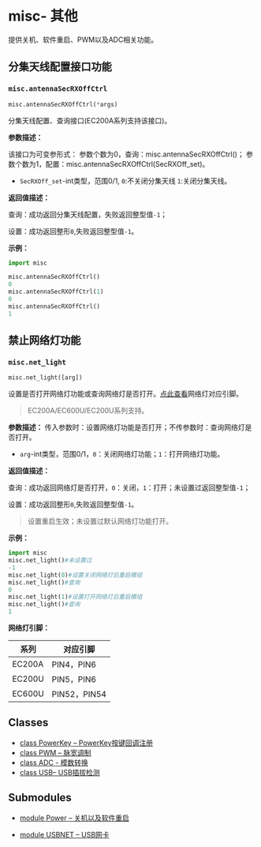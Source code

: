 # misc- 其他

 提供关机、软件重启、PWM以及ADC相关功能。

## 分集天线配置接口功能

### `misc.antennaSecRXOffCtrl`

```python
misc.antennaSecRXOffCtrl(*args)
```

分集天线配置、查询接口(EC200A系列支持该接口)。

**参数描述：**

该接口为可变参形式：
  参数个数为0，查询：misc.antennaSecRXOffCtrl()；
  参数个数为1，配置：misc.antennaSecRXOffCtrl(SecRXOff_set)。

- `SecRXOff_set`-int类型，范围0/1, `0`:不关闭分集天线 `1`:关闭分集天线。

**返回值描述：**

查询：成功返回分集天线配置，失败返回整型值`-1`；

设置：成功返回整形`0`,失败返回整型值`-1`。

**示例：**

```python
import misc

misc.antennaSecRXOffCtrl()
0
misc.antennaSecRXOffCtrl(1)
0
misc.antennaSecRXOffCtrl()
1
```

## 禁止网络灯功能

### `misc.net_light`

```python
misc.net_light([arg])
```

设置是否打开网络灯功能或查询网络灯是否打开。<a href="#label_pwmmap">点此查看</a>网络灯对应引脚。

> EC200A/EC600U/EC200U系列支持。

**参数描述：**
  传入参数时：设置网络灯功能是否打开；不传参数时：查询网络灯是否打开。

- `arg`-int类型，范围0/1，`0`：关闭网络灯功能；`1`：打开网络灯功能。

**返回值描述：**

查询：成功返回网络灯是否打开，`0`：关闭，`1`：打开；未设置过返回整型值`-1`；

设置：成功返回整形`0`,失败返回整型值`-1`。

> 设置重启生效；未设置过默认网络灯功能打开。

**示例：**

```python
import misc
misc.net_light()#未设置过
-1
misc.net_light(0)#设置关闭网络灯后重启模组
misc.net_light()#查询
0
misc.net_light(1)#设置打开网络灯后重启模组
misc.net_light()#查询
1
```

<span id="label_pwmmap">**网络灯引脚：**</span>

| 系列   | 对应引脚     |
| ------ | ------------ |
| EC200A | PIN4，PIN6   |
| EC200U | PIN5，PIN6   |
| EC600U | PIN52，PIN54 |

## Classes

- [class PowerKey – PowerKey按键回调注册](./misc.PowerKey.md)
- [class PWM – 脉宽调制](./misc.PWM.md)
- [class ADC - 模数转换](./misc.ADC.md)
- [class USB– USB插拔检测](./misc.USB.md)

## Submodules

- [module Power – 关机以及软件重启](./misc.Power.md)

- [module USBNET – USB网卡](./misc.USBNET.md)